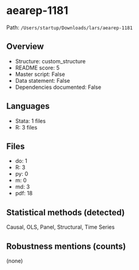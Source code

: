 # aearep-1181

Path: `/Users/startup/Downloads/lars/aearep-1181`

## Overview
- Structure: custom_structure
- README score: 5
- Master script: False
- Data statement: False
- Dependencies documented: False

## Languages
- Stata: 1 files
- R: 3 files

## Files
- do: 1
- R: 3
- py: 0
- m: 0
- md: 3
- pdf: 18

## Statistical methods (detected)
Causal, OLS, Panel, Structural, Time Series

## Robustness mentions (counts)
(none)